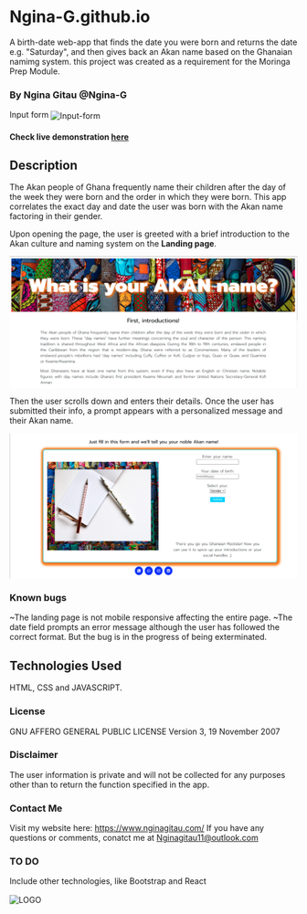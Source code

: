 # Ngina-G.github.io
A birth-date web-app that finds the date you were born and returns the date e.g. "Saturday", and then gives back an Akan name based on the Ghanaian namimg system. this project was created as a requirement for the Moringa Prep Module. 
<br/>
### By Ngina Gitau @Ngina-G

 Input form
<img  align="center" src="https://github.com/Ngina-G/Ngina-G.github.io/blob/master/src/images/input.png" alt="Input-form" />
<br/>

#### Check live demonstration <a href="https://ngina-g.github.io/"><strong>here</strong></a>
 
## Description
The Akan people of Ghana frequently name their children after the day of the week they were born and the order in which they were born. This app correlates the exact day and date the user was born with the Akan name factoring in their gender. 

Upon opening the page, the user is greeted with a brief introduction to the Akan culture and naming system on the <strong>Landing page</strong>.

<img  align="center" src="src/images/landing.png" alt="Input-form" />

Then the user scrolls down and enters their details.
Once the user has submitted their info, a prompt appears with a personalized message and their Akan name.

<img  align="center" src="src/images/no-input.png" alt="Input-form" />

### Known bugs
~The landing page is not mobile responsive affecting the entire page.
~The date field prompts an error message although the user has followed the correct format.
But the bug is in the progress of being exterminated.

## Technologies Used
HTML, CSS and JAVASCRIPT.

### License
GNU AFFERO GENERAL PUBLIC LICENSE
Version 3, 19 November 2007

### Disclaimer
The user information is private and will not be collected for any purposes other than to return the function specified in the app.

### Contact Me
Visit my website here: https://www.nginagitau.com/
If you have any questions or comments, 
conatct me at Nginagitau11@outlook.com

### TO DO
Include other technologies, like Bootstrap and React

<img width="20%" align="center" src="https://github.com/Ngina-G/Ngina-G.github.io/blob/master/assets/icons/website%20logo%20new%20colors.svg" alt="LOGO" />